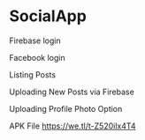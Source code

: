 # SocialApp

Firebase login 

Facebook login

Listing Posts

Uploading New Posts via Firebase

Uploading Profile Photo Option



APK File https://we.tl/t-Z520ilx4T4
